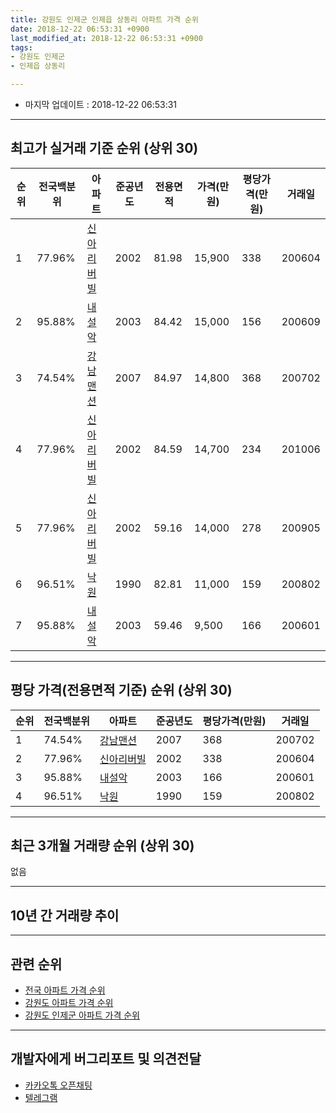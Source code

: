 ```yaml
---
title: 강원도 인제군 인제읍 상동리 아파트 가격 순위
date: 2018-12-22 06:53:31 +0900
last_modified_at: 2018-12-22 06:53:31 +0900
tags:
- 강원도 인제군
- 인제읍 상동리

---
```


* 마지막 업데이트 : 2018-12-22 06:53:31

---

## 최고가 실거래 기준 순위 (상위 30)


|순위|전국백분위|아파트|준공년도|전용면적|가격(만원)|평당가격(만원)|거래일|
|---|---|---|---|---|---|---|---|
|1|77.96%|[신아리버빌](https://search.naver.com/search.naver?query=%EA%B0%95%EC%9B%90%EB%8F%84+%EC%9D%B8%EC%A0%9C%EA%B5%B0+%EC%9D%B8%EC%A0%9C%EC%9D%8D+%EC%83%81%EB%8F%99%EB%A6%AC+%EC%8B%A0%EC%95%84%EB%A6%AC%EB%B2%84%EB%B9%8C)|2002|81.98|15,900|338|200604|
|2|95.88%|[내설악](https://search.naver.com/search.naver?query=%EA%B0%95%EC%9B%90%EB%8F%84+%EC%9D%B8%EC%A0%9C%EA%B5%B0+%EC%9D%B8%EC%A0%9C%EC%9D%8D+%EC%83%81%EB%8F%99%EB%A6%AC+%EB%82%B4%EC%84%A4%EC%95%85)|2003|84.42|15,000|156|200609|
|3|74.54%|[강남맨션](https://search.naver.com/search.naver?query=%EA%B0%95%EC%9B%90%EB%8F%84+%EC%9D%B8%EC%A0%9C%EA%B5%B0+%EC%9D%B8%EC%A0%9C%EC%9D%8D+%EC%83%81%EB%8F%99%EB%A6%AC+%EA%B0%95%EB%82%A8%EB%A7%A8%EC%85%98)|2007|84.97|14,800|368|200702|
|4|77.96%|[신아리버빌](https://search.naver.com/search.naver?query=%EA%B0%95%EC%9B%90%EB%8F%84+%EC%9D%B8%EC%A0%9C%EA%B5%B0+%EC%9D%B8%EC%A0%9C%EC%9D%8D+%EC%83%81%EB%8F%99%EB%A6%AC+%EC%8B%A0%EC%95%84%EB%A6%AC%EB%B2%84%EB%B9%8C)|2002|84.59|14,700|234|201006|
|5|77.96%|[신아리버빌](https://search.naver.com/search.naver?query=%EA%B0%95%EC%9B%90%EB%8F%84+%EC%9D%B8%EC%A0%9C%EA%B5%B0+%EC%9D%B8%EC%A0%9C%EC%9D%8D+%EC%83%81%EB%8F%99%EB%A6%AC+%EC%8B%A0%EC%95%84%EB%A6%AC%EB%B2%84%EB%B9%8C)|2002|59.16|14,000|278|200905|
|6|96.51%|[낙원](https://search.naver.com/search.naver?query=%EA%B0%95%EC%9B%90%EB%8F%84+%EC%9D%B8%EC%A0%9C%EA%B5%B0+%EC%9D%B8%EC%A0%9C%EC%9D%8D+%EC%83%81%EB%8F%99%EB%A6%AC+%EB%82%99%EC%9B%90)|1990|82.81|11,000|159|200802|
|7|95.88%|[내설악](https://search.naver.com/search.naver?query=%EA%B0%95%EC%9B%90%EB%8F%84+%EC%9D%B8%EC%A0%9C%EA%B5%B0+%EC%9D%B8%EC%A0%9C%EC%9D%8D+%EC%83%81%EB%8F%99%EB%A6%AC+%EB%82%B4%EC%84%A4%EC%95%85)|2003|59.46|9,500|166|200601|


---

## 평당 가격(전용면적 기준) 순위 (상위 30)


|순위|전국백분위|아파트|준공년도|평당가격(만원)|거래일|
|---|---|---|---|---|---|
|1|74.54%|[강남맨션](https://search.naver.com/search.naver?query=%EA%B0%95%EC%9B%90%EB%8F%84+%EC%9D%B8%EC%A0%9C%EA%B5%B0+%EC%9D%B8%EC%A0%9C%EC%9D%8D+%EC%83%81%EB%8F%99%EB%A6%AC+%EA%B0%95%EB%82%A8%EB%A7%A8%EC%85%98)|2007|368|200702|
|2|77.96%|[신아리버빌](https://search.naver.com/search.naver?query=%EA%B0%95%EC%9B%90%EB%8F%84+%EC%9D%B8%EC%A0%9C%EA%B5%B0+%EC%9D%B8%EC%A0%9C%EC%9D%8D+%EC%83%81%EB%8F%99%EB%A6%AC+%EC%8B%A0%EC%95%84%EB%A6%AC%EB%B2%84%EB%B9%8C)|2002|338|200604|
|3|95.88%|[내설악](https://search.naver.com/search.naver?query=%EA%B0%95%EC%9B%90%EB%8F%84+%EC%9D%B8%EC%A0%9C%EA%B5%B0+%EC%9D%B8%EC%A0%9C%EC%9D%8D+%EC%83%81%EB%8F%99%EB%A6%AC+%EB%82%B4%EC%84%A4%EC%95%85)|2003|166|200601|
|4|96.51%|[낙원](https://search.naver.com/search.naver?query=%EA%B0%95%EC%9B%90%EB%8F%84+%EC%9D%B8%EC%A0%9C%EA%B5%B0+%EC%9D%B8%EC%A0%9C%EC%9D%8D+%EC%83%81%EB%8F%99%EB%A6%AC+%EB%82%99%EC%9B%90)|1990|159|200802|


---

## 최근 3개월 거래량 순위 (상위 30)

없음

---

## 10년 간 거래량 추이


<div style="width:100%;">
    <canvas id="deal_progress" height="250"></canvas>
</div>

<script>
new Chart(document.getElementById("deal_progress"), {
    type: 'line',
    data: {
        labels: ['200812','200901','200902','200903','200904','200905','200906','200907','200908','200909','200910','200911','200912','201001','201002','201003','201004','201005','201006','201007','201008','201009','201010','201011','201012','201101','201102','201103','201104','201105','201106','201107','201108','201109','201110','201111','201112','201201','201202','201203','201204','201205','201206','201207','201208','201209','201210','201211','201212','201301','201302','201303','201304','201305','201306','201307','201308','201309','201310','201311','201312','201401','201402','201403','201404','201405','201406','201407','201408','201409','201410','201411','201412','201501','201502','201503','201504','201505','201506','201507','201508','201509','201510','201511','201512','201601','201602','201603','201604','201605','201606','201607','201608','201609','201610','201611','201612','201701','201702','201703','201704','201705','201706','201707','201708','201709','201710','201711','201712','201801','201802','201803','201804','201805','201806','201807','201808','201809','201810','201811','201812'],
        datasets: [{
            label: '실거래 수',
            pointRadius: 1,
            data: [1, 1, 1, 5, 1, 3, 1, 2, 0, 1, 1, 1, 2, 3, 1, 2, 1, 1, 5, 3, 1, 1, 1, 1, 3, 0, 2, 2, 3, 3, 0, 1, 0, 0, 2, 3, 4, 1, 1, 2, 2, 0, 2, 1, 0, 2, 0, 1, 2, 0, 2, 2, 1, 2, 2, 1, 1, 3, 2, 1, 0, 0, 1, 2, 1, 0, 0, 1, 2, 3, 0, 2, 2, 1, 2, 1, 0, 0, 0, 1, 1, 0, 2, 1, 0, 0, 0, 2, 2, 1, 1, 1, 2, 1, 2, 1, 1, 2, 2, 1, 1, 1, 0, 3, 0, 1, 0, 0, 0, 0, 2, 0, 1, 2, 1, 2, 1, 0, 0, 0, 0],
            borderColor: "rgba(255, 201, 14, 1)",
            backgroundColor: "rgba(255, 201, 14, 0.5)",
            fill: true,
        }]
    },
    options: {
        responsive: true,
        title: {
            display: true,
            text: '10년간 거래량 추이'
        },
        tooltips: {
            mode: 'index',
            intersect: false,
        },
        hover: {
            mode: 'nearest',
            intersect: true
        },
        scales: {
            xAxes: [{
                display: true,
                scaleLabel: {
                    display: true,
                    labelString: '년/월'
                }
            }],
            yAxes: [{
                display: true,
                ticks: {
                    suggestedMin: 0,
                },
                scaleLabel: {
                    display: true,
                    labelString: '실거래 수'
                }
            }]
        }
    }
});

</script>


---

## 관련 순위

- [전국 아파트 가격 순위](https://inasie.github.io/apt-ranking/전국)
- [강원도 아파트 가격 순위](https://inasie.github.io/apt-ranking/강원도)
- [강원도 인제군 아파트 가격 순위](https://inasie.github.io/apt-ranking/강원도-인제군)


---

## 개발자에게 버그리포트 및 의견전달

- [카카오톡 오픈채팅](https://open.kakao.com/o/gLJUAP4)
- [텔레그램](https://t.me/inasie)

